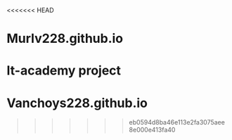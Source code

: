 <<<<<<< HEAD
# MurIv228.github.io
It-academy project
=======
# Vanchoys228.github.io
>>>>>>> eb0594d8ba46e113e2fa3075aee8e000e413fa40
